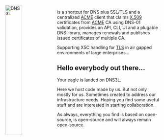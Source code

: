 <img align="left" width="33%" src="https://github.com/iaean/dns3l.org/blob/master/dns3l.svg?raw=true" alt="DNS3L"/>

is a shortcut for DNS plus SSL/TLS and a centralized [ACME][0] client that claims [X.509][1] certificates from [ACME][2] CA using DNS-01 validation,
provides an API, CLI, UI and a plugable DNS library, manages renewals and publishes issued certificates of multiple CA.

Supporting X5C handling for [TLS][5] in air gapped environments of large enterprises...

[0]: https://certbot.eff.org/
[1]: https://wikipedia.org/wiki/X.509
[2]: https://datatracker.ietf.org/doc/html/rfc8555
[5]: https://wikipedia.org/wiki/Transport_Layer_Security

## Hello everybody out there...

Your eagle is landed on DNS3L.

Here we host code made by us. But not only mostly for us. Sometimes created to address our infrastructure needs. Hoping you find some useful stuff and are interested in starting collaboration.

As always, everything you find is based on open-source, is open-source and will always remain open-source.
